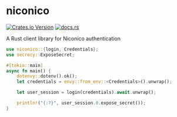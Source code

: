 # niconico
[![Crates.io Version](https://img.shields.io/crates/v/niconico)](https://crates.io/crates/niconico)
[![docs.rs](https://img.shields.io/docsrs/niconico)](https://docs.rs/niconico/latest/niconico/)

A Rust client library for Niconico authentication
```rust
use niconico::{login, Credentials};
use secrecy::ExposeSecret;

#[tokio::main]
async fn main() {
    dotenvy::dotenv().ok();
    let credentials = envy::from_env::<Credentials>().unwrap();

    let user_session = login(credentials).await.unwrap();

    println!("{:?}", user_session.0.expose_secret());
}
```
